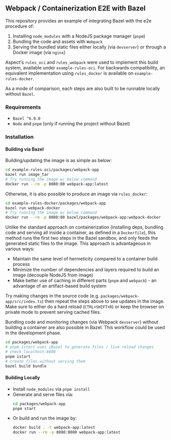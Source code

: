 ## Webpack / Containerization E2E with Bazel
This repository provides an example of integrating Bazel with the e2e procedure of:

1. Installing `node_modules` with a NodeJS package manager (`pnpm`)
2. Bundling the code and assets with `Webpack`
3. Serving the bundled static files either locally (via `devserver`) or through a Docker image (via `nginx`)

Aspect's `rules_oci` and `rules_webpack` were used to implement this build system, available under `example-rules-oci`. For backwards compatibility, an equivalent implementation using `rules_docker` is available on `example-rules-docker`.

As a mode of comparison, each steps are also built to be runnable locally without `Bazel`.

### Requirements
- `Bazel ^6.0.0`
- `Node` and `pnpm` (only if running the project without Bazel)

### Installation

#### Building via Bazel
Building/updating the image is as simple as below:
```sh
cd example-rules-oci/packages/webpack-app
bazel run image_tar
# Try running the image w/ below command
docker run --rm -p 8080:80 webpack-app:latest
```

Otherwise, it is also possible to produce an image via `rules_docker`:
```sh
cd example-rules-docker/packages/webpack-app
bazel run webpack-docker
# Try running the image w/ below command
docker run --rm -p 8080:80 bazel/packages/webpack-app:webpack-docker
```

Unlike the standard approach on containerization (installing deps, bundling code and serving all inside a container, as defined in a `Dockerfile`), this method runs the first two steps in the Bazel sandbox, and only feeds the generated static files to the image. This approach is advantageous in various ways:

- Maintain the same level of hermeticity compared to a container build process
- Minimize the number of dependencies and layers required to build an image (decouple NodeJS from image)
- Make better use of caching in different parts (`pnpm` and `webpack`) - an advantage of an artifact-based build system

Try making changes in the source code (e.g. `packages/webpack-app/src/index.ts`) then repeat the steps above to see updates in the image. Make sure to either do a hard reload (`CTRL+SHIFT+R`) or keep the browser on private mode to prevent serving cached files.

Bundling code and monitoring changes (via Webpack `devserver`) without building a container are also possible in Bazel. This workflow could be used in the development phase.
```sh
cd packages/webpack-app
# pnpm istart uses iBazel to generate files / live reload changes
# check localhost:8080
pnpm istart
# create files without serving them
bazel build bundle
```

#### Building Locally
- Install `node_modules` via `pnpm install`
- Generate and serve files via:
    ```sh
    cd packages/webpack-app
    pnpm start
    ```
- Or build and run the image by:
    ```sh
    docker build . -t webpack-app:latest
    docker run --rm -p 8080:8080 webpack-app:latest
    ```
